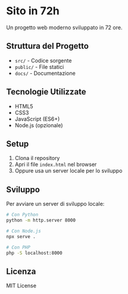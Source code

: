 # Sito in 72h

Un progetto web moderno sviluppato in 72 ore.

## Struttura del Progetto

- `src/` - Codice sorgente
- `public/` - File statici
- `docs/` - Documentazione

## Tecnologie Utilizzate

- HTML5
- CSS3
- JavaScript (ES6+)
- Node.js (opzionale)

## Setup

1. Clona il repository
2. Apri il file `index.html` nel browser
3. Oppure usa un server locale per lo sviluppo

## Sviluppo

Per avviare un server di sviluppo locale:

```bash
# Con Python
python -m http.server 8000

# Con Node.js
npx serve .

# Con PHP
php -S localhost:8000
```

## Licenza

MIT License
